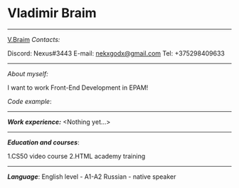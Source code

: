 # Vladimir Braim
*****

[V.Braim](braim.PNG)
*Contacts:*

Discord: Nexus#3443
E-mail: nekxgodx@gmail.com
Tel: +375298409633
*****

*About myself:*

I want to work Front-End Development in EPAM!

*Code example*:

*****


***Work experience:***
<Nothing yet…>

******

***Education and courses***:


1.CS50 video course
2.HTML academy training 

*****

***Language***:
English level - A1-A2
Russian - native speaker 

